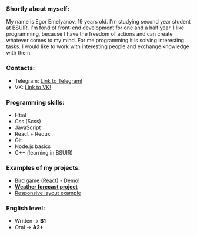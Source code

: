 ### Shortly about myself:
My name is Egor Emelyanov, 19 years old. I'm studying second year student at BSUIR. I'm fond of front-end development for one and a half year. I like programming, because I have the freedom of actions and can create whatever comes to my mind. For me programming it is solving interesting tasks. I would like to work with interesting people and exchange knowledge with them.

### Contacts:
- Telegram: [Link to Telegram!](https://t.me/Elaray)
- VK: [Link to VK!](https://vk.com/elaray)

### Programming skills:
  - Html
  - Css (Scss)
  - JavaScript
  - React + Redux
  - Git
  - Node.js basics
  - C++ (learning in BSUIR)

### Examples of my projects:
   - [Bird game (React)](https://github.com/Elaray1/songbird) - [Demo!](https://songbird1.netlify.com/)
   - **[Weather forecast project](https://condescending-sammet-d7ea0d.netlify.com/)**
   - [Responsive layout example](https://stupefied-rosalind-36cc78.netlify.com/)

### English level:
  - Written -> **B1**
  - Oral -> **A2+**
